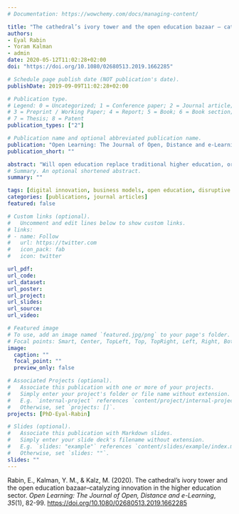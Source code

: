 ```yaml
---
# Documentation: https://wowchemy.com/docs/managing-content/

title: "The cathedral’s ivory tower and the open education bazaar – catalyzing innovation in the higher education sector"
authors:
- Eyal Rabin
- Yoram Kalman
- admin
date: 2020-05-12T11:02:28+02:00
doi: "https://doi.org/10.1080/02680513.2019.1662285"

# Schedule page publish date (NOT publication's date).
publishDate: 2019-09-09T11:02:28+02:00

# Publication type.
# Legend: 0 = Uncategorized; 1 = Conference paper; 2 = Journal article;
# 3 = Preprint / Working Paper; 4 = Report; 5 = Book; 6 = Book section;
# 7 = Thesis; 8 = Patent
publication_types: ["2"]

# Publication name and optional abbreviated publication name.
publication: "Open Learning: The Journal of Open, Distance and e-Learning"
publication_short: ""

abstract: "Will open education replace traditional higher education, or augment it? Digital innovation in the higher education sector is fuelling speculation about the transformation of higher education and the future role of universities. Much of the speculation makes questionable implicit assumptions about current and future business models in the higher education sector. This conceptual paper applies an innovation management perspective to critically examine the use and misuse of the business model concept in the context of digital innovation in the higher education sector. Using Raymond’s metaphor of the cathedral and the bazaar which contrasted traditional commercial software development (the cathedral) with open source software development (the bazaar). We analogise this relationship with the relationship between ‘cathedral-type’ business models in traditional higher education (e.g. universities) and ‘bazaar-type’ business models in open education (e.g. open educational resource publishers). Using the historical perspective we now have on the software industry’s evolution we critique the ubiquitous replacement narrative of destruction and disruption of the sector, and propose an alternative narrative of interdependence and mutual innovative catalysis. We predict that higher education ecosystems will be based on synergistic relationships between organisations that represent many gradations on the continuum between ‘cathedral-type’ and ‘bazaar-type’ organisations."
# Summary. An optional shortened abstract.
summary: ""

tags: [digital innovation, business models, open education, disruptive innovation, open innovation]
categories: [publications, journal articles]
featured: false

# Custom links (optional).
#   Uncomment and edit lines below to show custom links.
# links:
# - name: Follow
#   url: https://twitter.com
#   icon_pack: fab
#   icon: twitter

url_pdf:
url_code:
url_dataset:
url_poster:
url_project:
url_slides:
url_source:
url_video:

# Featured image
# To use, add an image named `featured.jpg/png` to your page's folder. 
# Focal points: Smart, Center, TopLeft, Top, TopRight, Left, Right, BottomLeft, Bottom, BottomRight.
image:
  caption: ""
  focal_point: ""
  preview_only: false

# Associated Projects (optional).
#   Associate this publication with one or more of your projects.
#   Simply enter your project's folder or file name without extension.
#   E.g. `internal-project` references `content/project/internal-project/index.md`.
#   Otherwise, set `projects: []`.
projects: [PhD-Eyal-Rabin]

# Slides (optional).
#   Associate this publication with Markdown slides.
#   Simply enter your slide deck's filename without extension.
#   E.g. `slides: "example"` references `content/slides/example/index.md`.
#   Otherwise, set `slides: ""`.
slides: ""
---
```


Rabin, E., Kalman, Y. M., & Kalz, M. (2020). The cathedral’s ivory tower and the open education bazaar–catalyzing innovation in the higher education sector. *Open Learning: The Journal of Open, Distance and e-Learning*, *35*(1), 82-99. https://doi.org/10.1080/02680513.2019.1662285
